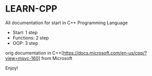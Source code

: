 # LEARN-CPP

All documentation for start in C++ Programming Language

- Start: 1 step
- Functions: 2 step
- OOP: 3 step

orig documentation in C++[https://docs.microsoft.com/en-us/cpp/?view=msvc-160] from Microsoft

Enjoy!